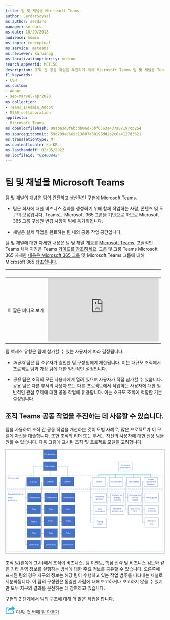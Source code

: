 ```yaml
---
title: 팀 및 채널을 Microsoft Teams
author: SerdarSoysal
ms.author: serdars
manager: serdars
ms.date: 10/29/2018
audience: Admin
ms.topic: conceptual
ms.service: msteams
ms.reviewer: karuanag
ms.localizationpriority: medium
search.appverid: MET150
description: 조직 간 공동 작업을 추진하기 위해 Microsoft Teams 팀 및 채널을 Teams 방법에 대해 자세히 알아보습니다.
f1.keywords:
- CSH
ms.custom:
- Adopt
- seo-marvel-apr2020
ms.collection:
- Teams_ITAdmin_Adopt
- M365-collaboration
appliesto:
- Microsoft Teams
ms.openlocfilehash: 09aba3d8f6bcdb06d75bf0563a437a87197cb254
ms.sourcegitcommit: 59d209ed669c13807e38196dd2a2c0a4127d3621
ms.translationtype: MT
ms.contentlocale: ko-KR
ms.lasthandoff: 02/05/2022
ms.locfileid: "62400842"
---
```

# <a name="understand-teams-and-channels-in-microsoft-teams"></a>팀 및 채널을 Microsoft Teams

팀 및 채널의 개념은 팀의 건전하고 생산적인 구현에 Microsoft Teams. 

- 팀은 회사에 대한 비즈니스 결과를 생성하기 위해 함께 작업하는 사람, 콘텐츠 및 도구의 모음입니다. Teams는 Microsoft 365 그룹을 기반으로 하므로 Microsoft 365 그룹 구성원 변경 사항이 팀에 동기화됩니다.

- 채널은 실제 작업을 완료하는 팀 내의 공동 작업 공간입니다. 

팀 및 채널에 대한 자세한 내용은 팀 및 채널 개요를 [Microsoft Teams.](teams-channels-overview.md) 포괄적인 Teams 채택 지침은 Teams [가이드를 참조하세요](https://aka.ms/teamstoolkit). 그룹 및 그룹 Teams Microsoft 365 자세한 [내용은 Microsoft 365 그룹](office-365-groups.md) 및 Microsoft Teams 그룹에 대해 Microsoft 365 [참조합니다](https://support.office.com/article/Learn-about-Office-365-groups-b565caa1-5c40-40ef-9915-60fdb2d97fa2).


| &nbsp; |&nbsp;  |
|---------|---------|
| 이 짧은 비디오 보기   | <iframe width="350" height="200" src="https://www.youtube.com/embed/WkAVgNKn0hs" frameborder="0" allowfullscreen></iframe>   |



팀 액세스 유형은 팀에 참가할 수 있는 사용자에 따라 결정됩니다.

- *비공개* 팀은 팀 소유자가 승인한 팀 구성원에게 제한됩니다. 이는 대규모 조직에서 프로젝트 팀과 가상 팀에 대한 일반적인 설정입니다.

- *공용* 팀은 조직의 모든 사용자에게 열려 있으며 사용자가 직접 참가할 수 있습니다. 공용 팀은 다른 부서의 사용자 또는 다른 프로젝트에서 작업하는 사용자에 대한 일반적인 관심 주제에 대한 공동 작업에 유용합니다. 이는 소규모 조직에 적합한 기본 설정입니다.

## <a name="use-teams-to-drive-cross-organization-collaboration"></a>조직 Teams 공동 작업을 추진하는 데 사용할 수 있습니다.

팀을 사용하여 조직 간 공동 작업을 개선하는 것이 모범 사례로, 많은 프로젝트가 이 모델에 자신을 대출합니다. 또한 조직의 리더 또는 부서는 자신의 사용자에 대한 전용 팀을 원할 수 있습니다. 다음 그림에 표시된 조직 및 프로젝트 모델을 고려합니다.

![조직 및 프로젝트 모델.](media/teams-adoption-organization-project.png)

조직 팀(왼쪽에 표시)에서 조직이 비즈니스, 팀 이벤트, 핵심 전략 및 비즈니스 검토와 같은 기타 운영 정보를 실행하는 방식에 대한 주요 정보를 공유할 수 있습니다. 오른쪽에 표시된 팀의 경우 지구의 정보는 해당 팀이 수행하고 있는 작업 범주를 나타내는 채널로 세분화됩니다. 이 팀의 구성원은 동일한 사람에 대해 보고하거나 보고하지 않을 수 있지만 모두 지구의 결과를 운전하는 데 참여하고 있습니다.
  
구현의 [2](teams-adoption-phase2-experiment.md) 단계에서 팀의 구조에 대해 더 많은 작업을 합니다.

![다음 단계를 묘사하는 아이콘](media/teams-adoption-next-icon.png) 다음: [첫 번째 팀 만들기](teams-adoption-your-first-teams.md)
